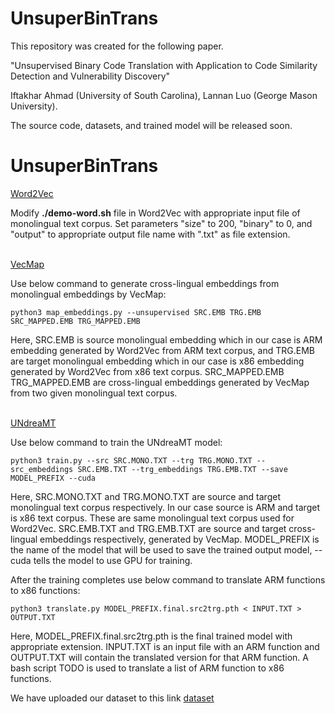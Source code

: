 # UnsuperBinTrans

This repository was created for the following paper.

"Unsupervised Binary Code Translation with Application to Code Similarity Detection and Vulnerability Discovery"

Iftakhar Ahmad (University of South Carolina), Lannan Luo (George Mason University).

The source code, datasets, and trained model will be released soon.

# UnsuperBinTrans

[Word2Vec](https://code.google.com/archive/p/word2vec/)

Modify **./demo-word.sh** file in Word2Vec with appropriate input file of monolingual text corpus. Set parameters "size" to 200, "binary" to 0, and "output" to appropriate output file name with ".txt" as file extension.  
&nbsp;

[VecMap](https://github.com/artetxem/vecmap)

Use below command to generate cross-lingual embeddings from monolingual embeddings by VecMap:

    python3 map_embeddings.py --unsupervised SRC.EMB TRG.EMB SRC_MAPPED.EMB TRG_MAPPED.EMB

Here, SRC.EMB is source monolingual embedding which in our case is ARM embedding generated by Word2Vec from ARM text corpus, and TRG.EMB are target monolingual embedding which in our case is x86 embedding generated by Word2Vec from x86 text corpus. SRC_MAPPED.EMB TRG_MAPPED.EMB are cross-lingual embeddings generated by VecMap from two given monolingual text corpus.  
&nbsp;

[UNdreaMT](https://github.com/artetxem/undreamt)

Use below command to train the UNdreaMT model:
    
    python3 train.py --src SRC.MONO.TXT --trg TRG.MONO.TXT --src_embeddings SRC.EMB.TXT --trg_embeddings TRG.EMB.TXT --save MODEL_PREFIX --cuda

Here, SRC.MONO.TXT and TRG.MONO.TXT are source and target monolingual text corpus respectively. In our case source is ARM and target is x86 text corpus. These are same monolingual text corpus used for Word2Vec. SRC.EMB.TXT and TRG.EMB.TXT are source and target cross-lingual embeddings respectively, generated by VecMap. MODEL_PREFIX is the name of the model that will be used to save the trained output model, --cuda tells the model to use GPU for training.  

After the training completes use below command to translate ARM functions to x86 functions:

    python3 translate.py MODEL_PREFIX.final.src2trg.pth < INPUT.TXT > OUTPUT.TXT

Here, MODEL_PREFIX.final.src2trg.pth is the final trained model with appropriate extension. INPUT.TXT is an input file with an ARM function and OUTPUT.TXT will contain the translated version for that ARM function. A bash script TODO is used to translate a list of ARM function to x86 functions.

We have uploaded our dataset to this link [dataset](https://drive.google.com/drive/folders/1AFPha3uPWhnZOY65XcOqPk4JDlppOR55)

